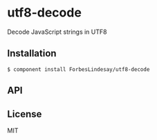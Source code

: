 
# utf8-decode

  Decode JavaScript strings in UTF8

## Installation

    $ component install ForbesLindesay/utf8-decode

## API

   

## License

  MIT
